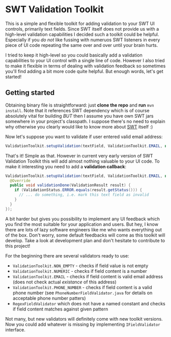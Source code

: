 SWT Validation Toolkit
===============================

This is a simple and flexible toolkit for adding validation to your SWT UI controls, primarily text fields. Since SWT itself does not provide us with a high-level validation capabilities I decided such a toolkit could be helpful. Especially if you *do not* like fussing with numeruos SWT listeners in every piece of UI code repeating the same over and over until your brain hurts.

I tried to keep it high-level so you could basically add a validation capabilities to your UI control with a single line of code. However I also tried to make it flexible in terms of dealing with validation feedback so sometimes you'll find adding a bit more code quite helpful. But enough words, let's get started!

Getting started
----------------------

Obtaining binary file is straightforward: just **clone the repo** and **run** `mvn install`. Note that it references SWT dependency which is of course absolutely vital for building *BUT* then I assume you have own SWT jars somewhere in your project's classpath. I suppose there's no need to explain why otherwise you clearly would like to know more about [SWT](http://www.eclipse.org/swt/) itself :)

Now let's suppose you want to validate if user entered valid email address:

```java
ValidationToolkit.setupValidation(textField, ValidationToolkit.EMAIL, null);
```

That's it! Simple as that. However in current very early version of SWT Validation Toolkit this will add almost nothing valuable to your UI code. To make it interesting you need to add a **validation callback**:

```java
ValidationToolkit.setupValidation(textField, ValidationToolkit.EMAIL, new ValidationCallback() {
  @Override
  public void validationDone(ValidationResult result) {
    if (ValidationStatus.ERROR.equals(result.getStatus())) {
  	  // ... do something, i.e. mark this text field as invalid
    }
  }
});
```

A bit harder but gives you possibility to implement any UI feedback which you find the most suitable for your application and users. But hey, I know there are lots of lazy software engineers like me who wants everything out of the box. Don't worry, some default feedbacks will come as this toolkit will develop. Take a look at development plan and don't hesitate to contribute to this project!

For the beginning there are several validators ready to use:
* `ValidationToolkit.NON_EMPTY` - checks if field value is not empty
* `ValidationToolkit.NUMERIC` - checks if field content is a number
* `ValidationToolkit.EMAIL` - checks if field content is valid email address (does not check actual _existance_ of this address)
* `ValidationToolkit.PHONE_NUMBER` - checks if field content is a valid phone number (see `PhoneNumberFieldValidator.java` for details on acceptable phone number patters)
* `RegexFieldValidator` which does not have a named constant and checks if field content matches against given pattern

Not many, but new validators will definitely come with new toolkit versions. Now you could add whatever is missing by implementing `IFieldValidator` interface.


